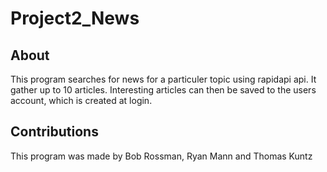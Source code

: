 # Project2_News
## About
This program searches for news for a particuler topic using rapidapi api. It gather up to 10 articles. Interesting articles can then be saved
to the users account, which is created at login.
## Contributions
This program was made by Bob Rossman, Ryan Mann and Thomas Kuntz
